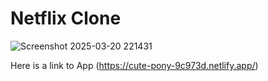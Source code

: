 # Netflix Clone

![Screenshot 2025-03-20 221431](https://github.com/user-attachments/assets/a9d6cd00-4c73-4333-8f08-028e934904ac)

Here is a link to App (https://cute-pony-9c973d.netlify.app/)
